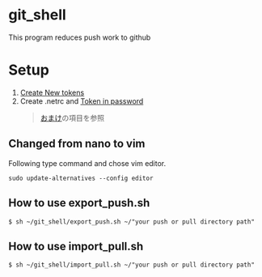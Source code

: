 # git_shell        
      
This program reduces push work to github      
      
# Setup        
1. [Create New tokens](https://qiita.com/kz800/items/497ec70bff3e555dacd0)      
1. Create .netrc and [Token in password](https://qiita.com/0uts1de/items/7eb13fea6ac5f02da44b)      
	> [おまけ](https://qiita.com/0uts1de/items/7eb13fea6ac5f02da44b#%E3%81%8A%E3%81%BE%E3%81%91)の項目を参照      
      
## Changed from nano to vim  
  
Following type command and chose vim editor.  
  
```  
sudo update-alternatives --config editor  
```  
  
## How to use export_push.sh       
        
```      
$ sh ~/git_shell/export_push.sh ~/"your push or pull directory path"        
```      
      
## How to use import_pull.sh       
    
```    
$ sh ~/git_shell/import_pull.sh ~/"your push or pull directory path"    
```    
  

